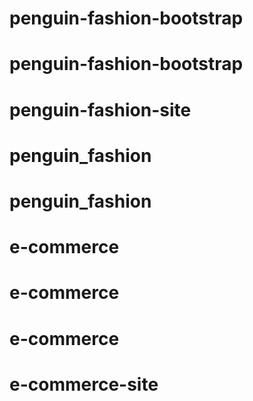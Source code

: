 # penguin-fashion-bootstrap
# penguin-fashion-bootstrap
# penguin-fashion-site
# penguin_fashion
# penguin_fashion
# e-commerce
# e-commerce
# e-commerce
# e-commerce-site
